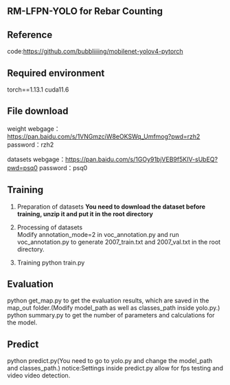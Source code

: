 ## RM-LFPN-YOLO for Rebar Counting

## Reference
code:https://github.com/bubbliiiing/mobilenet-yolov4-pytorch
## Required environment
torch==1.13.1 cuda11.6

## File download 
weight
webgage：https://pan.baidu.com/s/1VNGmzciW8eOKSWq_Umfmog?pwd=rzh2
password：rzh2

datasets
webgage：https://pan.baidu.com/s/1GOy91bjVEB9f5KIV-sUbEQ?pwd=psq0 
password：psq0

## Training
1. Preparation of datasets 
**You need to download the dataset before training, unzip it and put it in the root directory**  

2. Processing of datasets   
Modify annotation_mode=2 in voc_annotation.py and run voc_annotation.py to generate 2007_train.txt and 2007_val.txt in the root directory.   

3. Training 
python train.py 

## Evaluation 
python get_map.py to get the evaluation results, which are saved in the map_out folder.(Modify model_path as well as classes_path inside yolo.py.)
python summary.py to get the number of parameters and calculations for the model.
## Predict   
python predict.py(You need to go to yolo.py and change the model_path and classes_path.)
notice:Settings inside predict.py allow for fps testing and video video detection.
